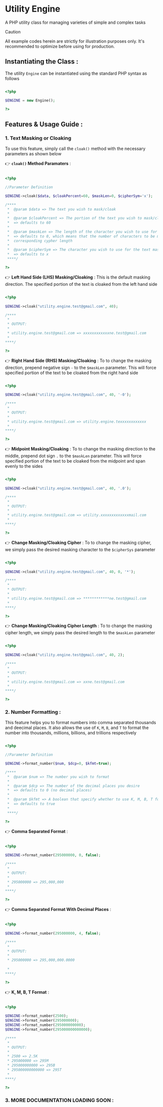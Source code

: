 # Utility Engine
A PHP utility class for managing varieties of simple and complex tasks

> [!CAUTION]
> All example codes herein are strictly for illustration purposes only. It's recommended to optimize before using for production.

## Instantiating the Class :

The utility `Engine` can be instantiated using the standard PHP syntax as follows

```php

<?php

$ENGINE = new Engine();

?>

```

## Features & Usage Guide :

### 1. Text Masking or Cloaking
To use this feature, simply call the `cloak()` method with the necessary parameters as shown below 

:point_right: **`cloak()` Method Paramaters** :

```php

<?php

//Parameter Definition

$ENGINE->cloak($data, $cloakPercent=60, $maskLen=0, $cipherSym='x');

/****
 *  @param $data => The text you wish to mask/cloak
 * 
 *  @param $cloakPercent => The portion of the text you wish to mask/cloak expressed in percentage
 *  => defaults to 60
 * 
 *  @param $maskLen => The length of the character you wish to use for the text mask/cloak
 *  => defaults to 0, which means that the number of characters to be masked is replaced exactly with
 *  corresponding cypher length
 * 
 *  @param $cipherSym => The character you wish to use for the text mask/cloak
 *  => defaults to x
 ****/        

?>

```
:point_right: **Left Hand Side (LHS) Masking/Cloaking** :
This is the default masking direction. The specified portion of the text is cloaked from the left hand side

```php

<?php
    
$ENGINE->cloak("utility.engine.test@gmail.com", 40);

/****
 * 
 * OUTPUT:
 * 
 * utility.engine.test@gmail.com => xxxxxxxxxxxxne.test@gmail.com 
 *  
****/        

?>

```


:point_right: **Right Hand Side (RHS) Masking/Cloaking** :
To to change the masking direction, prepend negative sign `-` to the `$maskLen` parameter. This will force specified portion of the text to be cloaked from the right hand side

```php

<?php
    
$ENGINE->cloak("utility.engine.test@gmail.com", 40, '-0');

/****
 * 
 * OUTPUT:
 * 
 * utility.engine.test@gmail.com => utility.engine.texxxxxxxxxxxx 
 *  
****/        

?>

```

:point_right: **Midpoint Masking/Cloaking** :
To to change the masking direction to the middle, prepend dot sign `.` to the `$maskLen` parameter. This will force specified portion of the text to be cloaked from the midpoint and span evenly to the sides

```php

<?php
    
$ENGINE->cloak("utility.engine.test@gmail.com", 40, '.0');

/****
 * 
 * OUTPUT:
 * 
 * utility.engine.test@gmail.com => utility.xxxxxxxxxxxxxmail.com
 *  
****/        

?>

```


:point_right: **Change Masking/Cloaking Cipher** :
To to change the masking cipher, we simply pass the desired masking character to the `$cipherSys` parameter

```php

<?php
    
$ENGINE->cloak("utility.engine.test@gmail.com", 40, 0, '*');

/****
 * 
 * OUTPUT:
 * 
 * utility.engine.test@gmail.com => ************ne.test@gmail.com 
 *     
****/        

?>

```

:point_right: **Change Masking/Cloaking Cipher Length** :
To to change the masking cipher length, we simply pass the desired length to the `$maskLen` parameter

```php

<?php
    
$ENGINE->cloak("utility.engine.test@gmail.com", 40, 2);

/****
 * 
 * OUTPUT:
 * 
 * utility.engine.test@gmail.com => xxne.test@gmail.com
 * 
****/        

?>

```


###  2. Number Formatting :
This feature helps you to format numbers into comma separated thousands and deecimal places. It also allows the use of `K`, `M`, `B`,  and `T` to format the number into thousands, millions, billions, and trillions respectively

```php

<?php

//Parameter Definition

$ENGINE->format_number($num, $dcp=0, $kfmt=true);

/****
 *  @param $num => The number you wish to format
 * 
 *  @param $dcp => The number of the decimal places you desire
 *  => defaults to 0 (no decimal places)
 * 
 *  @param $kfmt => A boolean that specify whether to use K, M, B, T format 
 *  => defaults to true 
 * 
 ****/        

?>

```

:point_right: **Comma Separated Format** :
```php

<?php
    
$ENGINE->format_number(295000000, 0, false);

/****
 * 
 * OUTPUT:
 * 
 * 295000000 => 295,000,000
 * 
****/        

?>

```

:point_right: **Comma Separated Format With Decimal Places** :
```php

<?php
    
$ENGINE->format_number(295000000, 4, false);

/****
 * 
 * OUTPUT:
 * 
 * 295000000 => 295,000,000.0000 
  
 * 
****/        

?>

```

:point_right: **K, M, B, T Format** :
```php

<?php
    
$ENGINE->format_number(2500);
$ENGINE->format_number(295000000);
$ENGINE->format_number(295000000000);
$ENGINE->format_number(295000000000000);

/****
 * 
 * OUTPUT:
 * 
 * 2500 => 2.5K
 * 295000000 => 295M
 * 295000000000 => 295B
 * 295000000000000 => 295T
 * 
****/        

?>

```

###  3. MORE DOCUMENTATION LOADING SOON :
